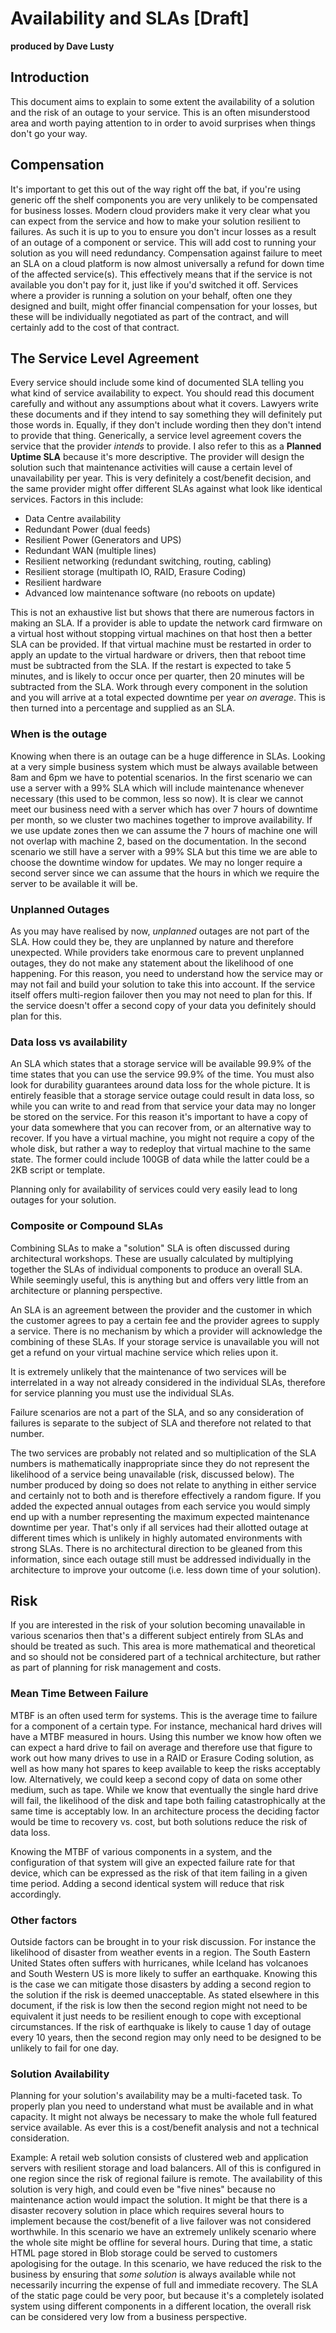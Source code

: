 # Availability and SLAs [Draft]

**produced by Dave Lusty**

## Introduction

This document aims to explain to some extent the availability of a solution and the risk of an outage to your service. This is an often misunderstood area and worth paying attention to in order to avoid surprises when things don't go your way.

## Compensation

It's important to get this out of the way right off the bat, if you're using generic off the shelf components you are very unlikely to be compensated for business losses. Modern cloud providers make it very clear what you can expect from the service and how to make your solution resilient to failures. As such it is up to you to ensure you don't incur losses as a result of an outage of a component or service. This will add cost to running your solution as you will need redundancy.
Compensation against failure to meet an SLA on a cloud platform is now almost universally a refund for down time of the affected service(s). This effectively means that if the service is not available you don't pay for it, just like if you'd switched it off.
Services where a provider is running a solution on your behalf, often one they designed and built, might offer financial compensation for your losses, but these will be individually negotiated as part of the contract, and will certainly add to the cost of that contract.

## The Service Level Agreement

Every service should include some kind of documented SLA telling you what kind of service availability to expect. You should read this document carefully and without any assumptions about what it covers. Lawyers write these documents and if they intend to say something they will definitely put those words in. Equally, if they don't include wording then they don't intend to provide that thing.
Generically, a service level agreement covers the service that the provider *intends* to provide. I also refer to this as a **Planned Uptime SLA** because it's more descriptive. The provider will design the solution such that maintenance activities will cause a certain level of unavailability per year. This is very definitely a cost/benefit decision, and the same provider might offer different SLAs against what look like identical services. Factors in this include:

 * Data Centre availability
 * Redundant Power (dual feeds)
 * Resilient Power (Generators and UPS)
 * Redundant WAN (multiple lines)
 * Resilient networking (redundant switching, routing, cabling)
 * Resilient storage (multipath IO, RAID, Erasure Coding)
 * Resilient hardware
 * Advanced low maintenance software (no reboots on update)

This is not an exhaustive list but shows that there are numerous factors in making an SLA. If a provider is able to update the network card firmware on a virtual host without stopping virtual machines on that host then a better SLA can be provided. If that virtual machine must be restarted in order to apply an update to the virtual hardware or drivers, then that reboot time must be subtracted from the SLA. If the restart is expected to take 5 minutes, and is likely to occur once per quarter, then 20 minutes will be subtracted from the SLA. Work through every component in the solution and you will arrive at a total expected downtime per year *on average*. This is then turned into a percentage and supplied as an SLA.

### When is the outage

Knowing when there is an outage can be a huge difference in SLAs. Looking at a very simple business system which must be always available between 8am and 6pm we have to potential scenarios. In the first scenario we can use a server with a 99% SLA which will include maintenance whenever necessary (this used to be common, less so now). It is clear we cannot meet our business need with a server which has over 7 hours of downtime per month, so we cluster two machines together to improve availability. If we use update zones then we can assume the 7 hours of machine one will not overlap with machine 2, based on the documentation. In the second scenario we still have a server with a 99% SLA but this time we are able to choose the downtime window for updates. We may no longer require a second server since we can assume that the hours in which we require the server to be available it will be.

### Unplanned Outages

As you may have realised by now, *unplanned* outages are not part of the SLA. How could they be, they are unplanned by nature and therefore unexpected. While providers take enormous care to prevent unplanned outages, they do not make any statement about the likelihood of one happening. For this reason, you need to understand how the service may or may not fail and build your solution to take this into account. If the service itself offers multi-region failover then you may not need to plan for this. If the service doesn't offer a second copy of your data you definitely should plan for this.

### Data loss vs availability

An SLA which states that a storage service will be available 99.9% of the time states that you can use the service 99.9% of the time. You must also look for durability guarantees around data loss for the whole picture. It is entirely feasible that a storage service outage could result in data loss, so while you can write to and read from that service your data may no longer be stored on the service. For this reason it's important to have a copy of your data somewhere that you can recover from, or an alternative way to recover. If you have a virtual machine, you might not require a copy of the whole disk, but rather a way to redeploy that virtual machine to the same state. The former could include 100GB of data while the latter could be a 2KB script or template.

Planning only for availability of services could very easily lead to long outages for your solution.

### Composite or Compound SLAs

Combining SLAs to make a "solution" SLA is often discussed during architectural workshops. These are usually calculated by multiplying together the SLAs of individual components to produce an overall SLA. While seemingly useful, this is anything but and offers very little from an architecture or planning perspective.

An SLA is an agreement between the provider and the customer in which the customer agrees to pay a certain fee and the provider agrees to supply a service. There is no mechanism by which a provider will acknowledge the combining of these SLAs. If your storage service is unavailable you will not get a refund on your virtual machine service which relies upon it.

It is extremely unlikely that the maintenance of two services will be interrelated in a way not already considered in the individual SLAs, therefore for service planning you must use the individual SLAs.

Failure scenarios are not a part of the SLA, and so any consideration of failures is separate to the subject of SLA and therefore not related to that number.

The two services are probably not related and so multiplication of the SLA numbers is mathematically inappropriate since they do not represent the likelihood of a service being unavailable (risk, discussed below). The number produced by doing so does not relate to anything in either service and certainly not to both and is therefore effectively a random figure. If you added the expected annual outages from each service you would simply end up with a number representing the maximum expected maintenance downtime per year. That's only if all services had their allotted outage at different times which is unlikely in highly automated environments with strong SLAs. There is no architectural direction to be gleaned from this information, since each outage still must be addressed individually in the architecture to improve your outcome (i.e. less down time of your solution).

## Risk

If you are interested in the risk of your solution becoming unavailable in various scenarios then that's a different subject entirely from SLAs and should be treated as such. This area is more mathematical and theoretical and so should not be considered part of a technical architecture, but rather as part of planning for risk management and costs.

### Mean Time Between Failure

MTBF is an often used term for systems. This is the average time to failure for a component of a certain type. For instance, mechanical hard drives will have a MTBF measured in hours. Using this number we know how often we can expect a hard drive to fail on average and therefore use that figure to work out how many drives to use in a RAID or Erasure Coding solution, as well as how many hot spares to keep available to keep the risks acceptably low. Alternatively, we could keep a second copy of data on some other medium, such as tape. While we know that eventually the single hard drive will fail, the likelihood of the disk and tape both failing catastrophically at the same time is acceptably low. In an architecture process the deciding factor would be time to recovery vs. cost, but both solutions reduce the risk of data loss. 

Knowing the MTBF of various components in a system, and the configuration of that system will give an expected failure rate for that device, which can be expressed as the risk of that item failing in a given time period. Adding a second identical system will reduce that risk accordingly. 

### Other factors

Outside factors can be brought in to your risk discussion. For instance the likelihood of disaster from weather events in a region. The South Eastern United States often suffers with hurricanes, while Iceland has volcanoes and South Western US is more likely to suffer an earthquake. Knowing this is the case we can mitigate those disasters by adding a second region to the solution if the risk is deemed unacceptable. As stated elsewhere in this document, if the risk is low then the second region might not need to be equivalent it just needs to be resilient enough to cope with exceptional circumstances. If the risk of earthquake is likely to cause 1 day of outage every 10 years, then the second region may only need to be designed to be unlikely to fail for one day.

### Solution Availability

Planning for your solution's availability may be a multi-faceted task. To properly plan you need to understand what must be available and in what capacity. It might not always be necessary to make the whole full featured service available. As ever this is a cost/benefit analysis and not a technical consideration.

Example: A retail web solution consists of clustered web and application servers with resilient storage and load balancers. All of this is configured in one region since the risk of regional failure is remote. The availability of this solution is very high, and could even be "five nines" because no maintenance action would impact the solution. It might be that there is a disaster recovery solution in place which requires several hours to implement because the cost/benefit of a live failover was not considered worthwhile. In this scenario we have an extremely unlikely scenario where the whole site might be offline for several hours. During that time, a static HTML page stored in Blob storage could be served to customers apologising for the outage. In this scenario, we have reduced the risk to the business by ensuring that *some solution* is always available while not necessarily incurring the expense of full and immediate recovery. The SLA of the static page could be very poor, but because it's a completely isolated system using different components in a different location, the overall risk can be considered very low from a business perspective.